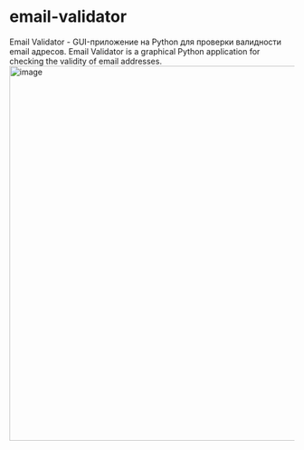 # email-validator
Email Validator - GUI-приложение на Python для проверки валидности email адресов.
Email Validator is a graphical Python application for checking the validity of email addresses.
<img width="877" height="661" alt="image" src="https://github.com/user-attachments/assets/748caa23-bd89-49b9-b555-441ec36a70a6" />

